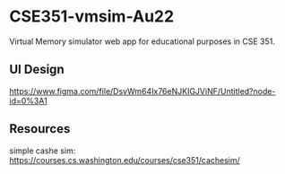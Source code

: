 # CSE351-vmsim-Au22

Virtual Memory simulator web app for educational purposes in CSE 351.

## UI Design
https://www.figma.com/file/DsvWm64Ix76eNJKIGJViNF/Untitled?node-id=0%3A1

## Resources
simple cashe sim: https://courses.cs.washington.edu/courses/cse351/cachesim/
